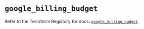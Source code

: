 # `google_billing_budget`

Refer to the Terraform Registory for docs: [`google_billing_budget`](https://registry.terraform.io/providers/hashicorp/google/4.82.0/docs/resources/billing_budget).
